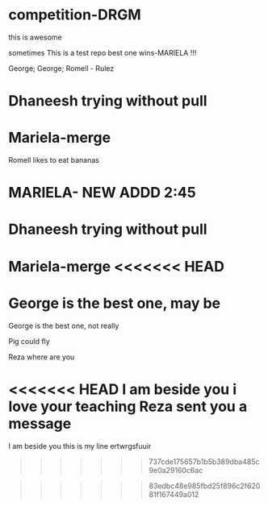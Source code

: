 # competition-DRGM

this is awesome

sometimes
This is a test repo
best one wins-MARIELA !!!

George;
George;
Romell - Rulez

# Dhaneesh trying without pull

# Mariela-merge

Romell likes to eat bananas

# MARIELA- NEW ADDD 2:45

# Dhaneesh trying without pull

Mariela-merge
<<<<<<< HEAD
=======
George is the best one, may be
=======

George is the best one, not really

Pig could fly

Reza where are you

<<<<<<< HEAD
I am beside you 
i love your teaching
Reza sent you a message
=======
I am beside you
this is my line
ertwrgsfuuir
>>>>>>> 737cde175657b1b5b389dba485c9e0a29160c6ac

> > > > > > > 83edbc48e985fbd25f896c2f62081f167449a012
